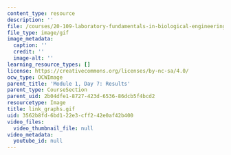 ```yaml
---
content_type: resource
description: ''
file: /courses/20-109-laboratory-fundamentals-in-biological-engineering-spring-2010/3562b8fd6bd122e3cff242e0af42b400_link_graphs.gif
file_type: image/gif
image_metadata:
  caption: ''
  credit: ''
  image-alt: ''
learning_resource_types: []
license: https://creativecommons.org/licenses/by-nc-sa/4.0/
ocw_type: OCWImage
parent_title: 'Module 1, Day 7: Results'
parent_type: CourseSection
parent_uid: 2b04dfe1-8727-423d-6536-86dcb5f4bcd2
resourcetype: Image
title: link_graphs.gif
uid: 3562b8fd-6bd1-22e3-cff2-42e0af42b400
video_files:
  video_thumbnail_file: null
video_metadata:
  youtube_id: null
---
```

